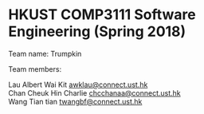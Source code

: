 # HKUST COMP3111 Software Engineering (Spring 2018)

Team name: Trumpkin
	
Team members: 

Lau Albert Wai Kit awklau@connect.ust.hk	
Chan Cheuk Hin Charlie	chcchanaa@connect.ust.hk	
Wang Tian tian	twangbf@connect.ust.hk																